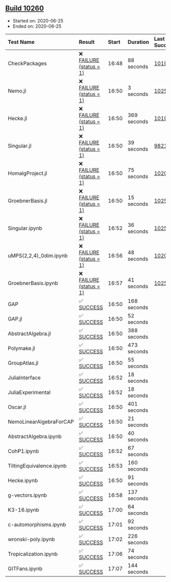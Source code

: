 ## [Build 10260](https://oscarci.mathematik.uni-kl.de/job/oscar/10260/)

* Started on: 2020-06-25
* Ended on: 2020-06-25

| Test Name    | Result | Start | Duration | Last Success | First Failure |
|:-------------|:-------|:------|:---------|:-------------|:--------------|
| CheckPackages | ❌ [FAILURE (status = 1)](https://oscarci.mathematik.uni-kl.de/job/oscar/10260/artifact/logs/build-10260/CheckPackages.log) | 16:48 | 88 seconds | [10197](https://oscarci.mathematik.uni-kl.de/job/oscar/10197/) | [10198](https://oscarci.mathematik.uni-kl.de/job/oscar/10198/) |
| Nemo.jl | ❌ [FAILURE (status = 1)](https://oscarci.mathematik.uni-kl.de/job/oscar/10260/artifact/logs/build-10260/Nemo.jl.log) | 16:50 | 3 seconds | [10252](https://oscarci.mathematik.uni-kl.de/job/oscar/10252/) | [10253](https://oscarci.mathematik.uni-kl.de/job/oscar/10253/) |
| Hecke.jl | ❌ [FAILURE (status = 1)](https://oscarci.mathematik.uni-kl.de/job/oscar/10260/artifact/logs/build-10260/Hecke.jl.log) | 16:50 | 369 seconds | [10197](https://oscarci.mathematik.uni-kl.de/job/oscar/10197/) | [10198](https://oscarci.mathematik.uni-kl.de/job/oscar/10198/) |
| Singular.jl | ❌ [FAILURE (status = 1)](https://oscarci.mathematik.uni-kl.de/job/oscar/10260/artifact/logs/build-10260/Singular.jl.log) | 16:50 | 39 seconds | [9821](https://oscarci.mathematik.uni-kl.de/job/oscar/9821/) | [9822](https://oscarci.mathematik.uni-kl.de/job/oscar/9822/) |
| HomalgProject.jl | ❌ [FAILURE (status = 1)](https://oscarci.mathematik.uni-kl.de/job/oscar/10260/artifact/logs/build-10260/HomalgProject.jl.log) | 16:50 | 75 seconds | [10209](https://oscarci.mathematik.uni-kl.de/job/oscar/10209/) | [10210](https://oscarci.mathematik.uni-kl.de/job/oscar/10210/) |
| GroebnerBasis.jl | ❌ [FAILURE (status = 1)](https://oscarci.mathematik.uni-kl.de/job/oscar/10260/artifact/logs/build-10260/GroebnerBasis.jl.log) | 16:50 | 15 seconds | [10259](https://oscarci.mathematik.uni-kl.de/job/oscar/10259/) | [10260](https://oscarci.mathematik.uni-kl.de/job/oscar/10260/) |
| Singular.ipynb | ❌ [FAILURE (status = 1)](https://oscarci.mathematik.uni-kl.de/job/oscar/10260/artifact/logs/build-10260/Singular.ipynb.log) | 16:52 | 36 seconds | [10252](https://oscarci.mathematik.uni-kl.de/job/oscar/10252/) | [10253](https://oscarci.mathematik.uni-kl.de/job/oscar/10253/) |
| uMPS(2,2,4)_0dim.ipynb | ❌ [FAILURE (status = 1)](https://oscarci.mathematik.uni-kl.de/job/oscar/10260/artifact/logs/build-10260/uMPS-2-2-4-_0dim.ipynb.log) | 16:56 | 48 seconds | [10209](https://oscarci.mathematik.uni-kl.de/job/oscar/10209/) | [10210](https://oscarci.mathematik.uni-kl.de/job/oscar/10210/) |
| GroebnerBasis.ipynb | ❌ [FAILURE (status = 1)](https://oscarci.mathematik.uni-kl.de/job/oscar/10260/artifact/logs/build-10260/GroebnerBasis.ipynb.log) | 16:57 | 41 seconds | [10259](https://oscarci.mathematik.uni-kl.de/job/oscar/10259/) | [10260](https://oscarci.mathematik.uni-kl.de/job/oscar/10260/) |
| GAP | ✅ [SUCCESS](https://oscarci.mathematik.uni-kl.de/job/oscar/10260/artifact/logs/build-10260/GAP.log) | 16:50 | 168 seconds |  |  |
| GAP.jl | ✅ [SUCCESS](https://oscarci.mathematik.uni-kl.de/job/oscar/10260/artifact/logs/build-10260/GAP.jl.log) | 16:50 | 52 seconds |  |  |
| AbstractAlgebra.jl | ✅ [SUCCESS](https://oscarci.mathematik.uni-kl.de/job/oscar/10260/artifact/logs/build-10260/AbstractAlgebra.jl.log) | 16:50 | 388 seconds |  |  |
| Polymake.jl | ✅ [SUCCESS](https://oscarci.mathematik.uni-kl.de/job/oscar/10260/artifact/logs/build-10260/Polymake.jl.log) | 16:50 | 473 seconds |  |  |
| GroupAtlas.jl | ✅ [SUCCESS](https://oscarci.mathematik.uni-kl.de/job/oscar/10260/artifact/logs/build-10260/GroupAtlas.jl.log) | 16:50 | 55 seconds |  |  |
| JuliaInterface | ✅ [SUCCESS](https://oscarci.mathematik.uni-kl.de/job/oscar/10260/artifact/logs/build-10260/JuliaInterface.log) | 16:52 | 18 seconds |  |  |
| JuliaExperimental | ✅ [SUCCESS](https://oscarci.mathematik.uni-kl.de/job/oscar/10260/artifact/logs/build-10260/JuliaExperimental.log) | 16:52 | 18 seconds |  |  |
| Oscar.jl | ✅ [SUCCESS](https://oscarci.mathematik.uni-kl.de/job/oscar/10260/artifact/logs/build-10260/Oscar.jl.log) | 16:50 | 401 seconds |  |  |
| NemoLinearAlgebraForCAP | ✅ [SUCCESS](https://oscarci.mathematik.uni-kl.de/job/oscar/10260/artifact/logs/build-10260/NemoLinearAlgebraForCAP.log) | 16:50 | 21 seconds |  |  |
| AbstractAlgebra.ipynb | ✅ [SUCCESS](https://oscarci.mathematik.uni-kl.de/job/oscar/10260/artifact/logs/build-10260/AbstractAlgebra.ipynb.log) | 16:50 | 40 seconds |  |  |
| CohP1.ipynb | ✅ [SUCCESS](https://oscarci.mathematik.uni-kl.de/job/oscar/10260/artifact/logs/build-10260/CohP1.ipynb.log) | 16:52 | 67 seconds |  |  |
| TiltingEquivalence.ipynb | ✅ [SUCCESS](https://oscarci.mathematik.uni-kl.de/job/oscar/10260/artifact/logs/build-10260/TiltingEquivalence.ipynb.log) | 16:53 | 160 seconds |  |  |
| Hecke.ipynb | ✅ [SUCCESS](https://oscarci.mathematik.uni-kl.de/job/oscar/10260/artifact/logs/build-10260/Hecke.ipynb.log) | 16:50 | 91 seconds |  |  |
| g-vectors.ipynb | ✅ [SUCCESS](https://oscarci.mathematik.uni-kl.de/job/oscar/10260/artifact/logs/build-10260/g-vectors.ipynb.log) | 16:58 | 137 seconds |  |  |
| K3-16.ipynb | ✅ [SUCCESS](https://oscarci.mathematik.uni-kl.de/job/oscar/10260/artifact/logs/build-10260/K3-16.ipynb.log) | 17:00 | 64 seconds |  |  |
| c-automorphisms.ipynb | ✅ [SUCCESS](https://oscarci.mathematik.uni-kl.de/job/oscar/10260/artifact/logs/build-10260/c-automorphisms.ipynb.log) | 17:01 | 92 seconds |  |  |
| wronski-poly.ipynb | ✅ [SUCCESS](https://oscarci.mathematik.uni-kl.de/job/oscar/10260/artifact/logs/build-10260/wronski-poly.ipynb.log) | 17:02 | 226 seconds |  |  |
| Tropicalization.ipynb | ✅ [SUCCESS](https://oscarci.mathematik.uni-kl.de/job/oscar/10260/artifact/logs/build-10260/Tropicalization.ipynb.log) | 17:06 | 74 seconds |  |  |
| GITFans.ipynb | ✅ [SUCCESS](https://oscarci.mathematik.uni-kl.de/job/oscar/10260/artifact/logs/build-10260/GITFans.ipynb.log) | 17:07 | 144 seconds |  |  |

